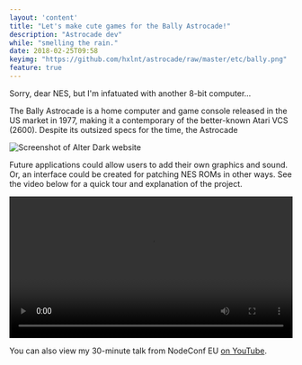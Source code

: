 ```yaml
---
layout: 'content'
title: "Let's make cute games for the Bally Astrocade!"
description: "Astrocade dev"
while: "smelling the rain."
date: 2018-02-25T09:58
keyimg: "https://github.com/hxlnt/astrocade/raw/master/etc/bally.png"
feature: true
---
```


Sorry, dear NES, but I'm infatuated with another 8-bit computer...

The Bally Astrocade is a home computer and game console released in the US market in 1977, making it a contemporary of the better-known Atari VCS (2600). Despite its outsized specs for the time, the Astrocade 

![Screenshot of Alter Dark website](https://hxlntblob.blob.core.windows.net/nbm/adss.png)

Future applications could allow users to add their own graphics and sound. Or, an interface could be created for patching NES ROMs in other ways. See the video below for a quick tour and explanation of the project.

<p><video width="100%" height="auto" controls loop>
  <source src="https://hxlntblob.blob.core.windows.net/nbm/alterdark2.mp4" type="video/mp4">
Your browser does not support the video tag.
</video></p>

You can also view my 30-minute talk from NodeConf EU [on YouTube](https://www.youtube.com/watch?v=f61di5B8cWQ).
